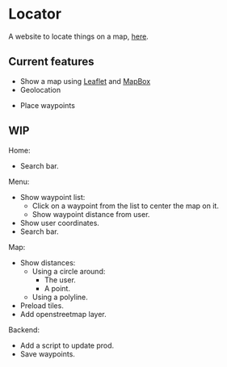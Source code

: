 # Locator

A website to locate things on a map, [here](http://locator.nicordev.com/index.html).

## Current features

* Show a map using [Leaflet](https://leafletjs.com/) and [MapBox](https://www.mapbox.com/)
* Geolocation
- Place waypoints

## WIP

Home:
- Search bar.

Menu:
- Show waypoint list:
    - Click on a waypoint from the list to center the map on it.
    - Show waypoint distance from user.
- Show user coordinates.
- Search bar.

Map:
- Show distances:
    - Using a circle around:
        - The user.
        - A point.
    - Using a polyline.
- Preload tiles.
- Add openstreetmap layer.

Backend:
- Add a script to update prod.
- Save waypoints.